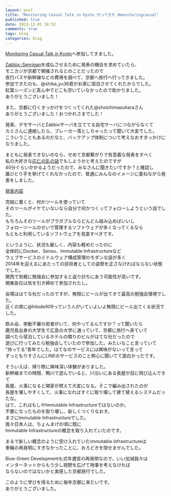 ```yaml
---
layout: post
title: "Monitoring Casual Talk in Kyoto 行ってきた #monitoringcasual"
published: true
date: 2013-12-01 18:53
comments: true
tags: blog
categories: blog
---
```


[Monitoring Casual Talk in Kyoto](http://www.zusaar.com/event/1377006)へ参加してきました。  
  
[Zabbix::Senrigan](https://github.com/kenjiskywalker/p5-Zabbix-Senrigan/)を成仏させるために発表の機会を求めていたら、   
モニカジが京都で開催されるとのことだったので  
夜行バスや新幹線などの費用を調べて、京都へ旅行へ行ってきました。  
参加できたのも、@shiba_yu36君がお家に宿泊させてくれたからでした。  
紅葉シーズンど真ん中でどこも空いていなかったので助かりました。  
ありがとうございました！  
  
また、京都に行くきっかけをつくってくれた@shoichimasuharaさん  
ありがとうございました！おつかれさまでした！  
  
発表、デモサーバとZabbixサーバを立ててる自宅サーバにつながらなくて  
カミさんに連絡したら、ブレーカー落としちゃったって聞いて大変でした。  
こういうこともあるのだなと、バックアップ体制について考えなおすきっかけになりました。  
  
まともに発表できないのなら、せめて京都繋がりで有意義な発表をすべく  
私の大好きな[応仁の乱の話](http://blog.kenjiskywalker.org/blog/2013/07/18/kiga-to-sensou/)でもしようかと考えたのですが  
40分ぐらいかかるようだったので、みなさんに聞きたいですか？と確認し  
誰ひとり手を挙げてくれなかったので、普通にみんなのイメージに委ねながら発表をしました。  
  
[発表内容](https://gist.github.com/kenjiskywalker/7703670)  
  
完結に書くと、何かツールを使っていて  
そのツールがイケていないなら自分で何かつくってフォローしようという話でした。  
もちろんそのツールがプラガブルならどんどん組み込めばいいし  
フォローツールのせいで管理するソフトウェアが多くなってくるなら  
もともと利用しているソフトウェアを見直すべきです。  
  
というように、状況も厳しく、内容も軽めだったのに  
全体的にDocker、Sensu、Immutable Infrastructureなど  
ウェブサービスのミドルウェア構成管理のモダンな話が多く  
2014年を迎えるにあたっての技術者としての姿勢を正さなければならない状態でした。  
関西で気軽に勉強会に参加すると返り討ちにあう可能性が高いです。  
関東各位は気を引き締めて参加されたし。
  
会場ははてな社だったのですが、無限にビールが出てきて最高の勉強会環境でした。  
近くの席に@hitode909っていう人がいていよいよ無限にビール出てくる状況でした。  
  
飲み会、挙動不審の若者がいて、何やってるんですか？って聞いたら  
鹿児島出身の大学生で広島の大学に通っていて、京都に旅行へ来ていて  
調べたら宿泊しているホテルの隣りのビルがはてな社だったので  
遊びに行ってみたら勉強会していたので参加した。みたいなこと言っていて  
"持ってる"青年でした。はてなのサービスには興味がないって言って  
ずっともりすさんにLINEのサービスのこと熱心に聞いてて面白かったです。
  
そういえば、帰り際に興味深い体験がありました。  
新幹線までの時間、鴨川で遊んでいると、川沿いにある長屋が目に飛び込んできて  
長屋、火事になると隣家が燃えて大変になる。そこで編み出されたのが  
長屋を壊しやすくして、火事になればすぐに取り壊して建て替えるシステムだったな。  
はて、これはもしやImmutable Infrastructureではないのか。  
不要になったものを取り壊し、新しくつくりなおす。  
まさにImmutable Infrastructureでした。  
我々日本人は、ちょんまげの頃に既に  
Immutable Infrastructureの概念を取り入れていたのです。  
  
まるで新しい概念のように受け入れていたimmutable infrastructureは  
車輪の再発明にすぎなかったことに、おろどきを隠せませんでした。  
  
Blue-Green Developmentも式年遷宮の再発明なので、いい加減我々は  
インターネットからもう少し視野を広げて物事を考えなければ  
ならないのではないかと実感した京都旅行でした。  
  
このように学びを得るために毎年京都に来たいです。  
ありがとうございました。

